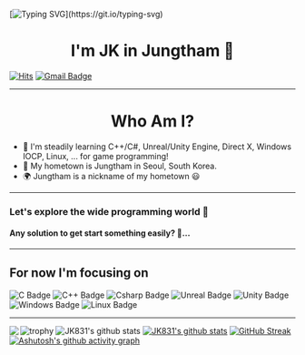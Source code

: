 [![Typing SVG](https://readme-typing-svg.herokuapp.com?color=%2300F706&size=30&duration=2500&vCenter=true&lines=Welcome+to+my+github!)](https://git.io/typing-svg)
# <center>I'm JK in Jungtham 👋</center>
[![Hits](https://hits.seeyoufarm.com/api/count/incr/badge.svg?url=https%3A%2F%2Fgithub.com%2Fgjbae1212%2Fhit-counter&count_bg=%233FD1FF&title_bg=%23FF9744&icon=&icon_color=%2399FF3A&title=hits&edge_flat=false)](https://github.com/JK831)
[![Gmail Badge](https://img.shields.io/badge/Gmail-D14836?style=flat&logo=Gmail&logoColor=white)](mailto:rhe9788@gmail.com)
<hr>

# <center>Who Am I?</center>
- 🌱 I'm steadily learning C++/C#, Unreal/Unity Engine, Direct X, Windows IOCP, Linux, ... for game programming!
- 🚅 My hometown is Jungtham in Seoul, South Korea.
- 🌍 Jungtham is a nickname of my hometown 😃
<hr>

### Let's explore the wide programming world 🤠
#### Any solution to get start something easily? 🤔...
<hr>

## For now I'm focusing on
![C Badge](https://img.shields.io/badge/C-A8B9CC?style=flat&logo=C&logoColor=000000)
![C++ Badge](https://img.shields.io/badge/C++-00599C?style=flat&logo=cplusplus&logoColor=FFFFFF)
![Csharp Badge](https://img.shields.io/badge/-C%23%20-239120?style=flat&logo=C%20Sharp&logoColor=FFFFFF)
![Unreal Badge](https://img.shields.io/badge/Unreal-0E1128?style=flat&logo=UnrealEngine&logoColor=FFFFFF)
![Unity Badge](https://img.shields.io/badge/Unity-black?style=flat&logo=Unity&logoColor=FFFFFF)
![Windows Badge](https://img.shields.io/badge/Windows-white?style=flat&logo=windows&logoColor=0078D6)
![Linux Badge](https://img.shields.io/badge/Linux-FCC624?style=flat&logo=linux&logoColor=FFFFFF)
<hr>



![trophy](https://github-profile-trophy.vercel.app/?username=JK831)
![JK831's github stats](https://github-readme-stats-murex-tau.vercel.app/api?username=JK831&show_icons=true&theme=dark)
[![JK831's github stats](https://github-readme-stats-murex-tau.vercel.app/api/top-langs/?username=JK831&show_icons=true&hide_border=true&title_color=FFFFFF&text_color=FFFFFF&bg_color=000000&icon_color=004386&layout=compact)](https://github.com/JK831)
<img align='left' src="http://mazassumnida.wtf/api/v2/generate_badge?boj=rhe9788">
[![GitHub Streak](https://github-readme-streak-stats.herokuapp.com/?user=JK831&theme=dark)](https://git.io/streak-stats)
[![Ashutosh's github activity graph](https://github-readme-activity-graph.cyclic.app/graph?username=JK831&theme=react-dark)](https://github.com/ashutosh00710/github-readme-activity-graph)

<!--
**JK831/JK831** is a ✨ _special_ ✨ repository because its `README.md` (this file) appears on your GitHub profile.

Here are some ideas to get you started:

- 🔭 I’m currently working on ...
- 🌱 I’m currently learning ...
- 👯 I’m looking to collaborate on ...
- 🤔 I’m looking for help with ...
- 💬 Ask me about ...
- 📫 How to reach me: ...
- 😄 Pronouns: ...
- ⚡ Fun fact: ...
-->
